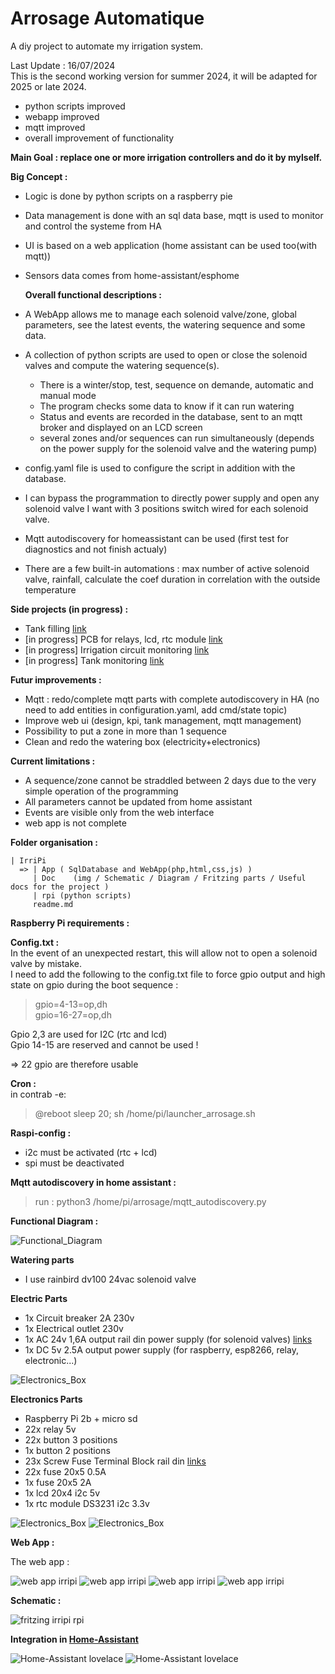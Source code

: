 # Arrosage Automatique

A diy project to automate my irrigation system.  

Last Update : 16/07/2024  
This is the second working version for summer 2024, it will be adapted for 2025 or late 2024.

- python scripts improved
- webapp improved
- mqtt improved
- overall improvement of functionality

**Main Goal : replace one or more irrigation controllers and do it by mylself.**    

 **Big Concept :**

- Logic is done by python scripts on a raspberry pie

- Data management is done with an sql data base, mqtt is used to monitor and control the systeme from HA

- UI is based on a web application (home assistant can be used too(with mqtt))

- Sensors data comes from home-assistant/esphome
  
  **Overall functional descriptions :**

- A WebApp allows me to manage each solenoid valve/zone, global parameters, see the latest events, the watering sequence and some data.
- A collection of python scripts are used to open or close the solenoid valves and compute the watering sequence(s). 
  - There is a winter/stop, test, sequence on demande, automatic and manual mode
  - The program checks some data to know if it can run watering
  - Status and events are recorded in the database, sent to an mqtt broker and displayed on an LCD screen
  - several zones and/or sequences can run simultaneously (depends on the power supply for the solenoid valve and the watering pump)
- config.yaml file is used to configure the script in addition with the database.
- I can bypass the programmation to directly power supply and open any solenoid valve I want with 3 positions switch wired for each solenoid valve.
- Mqtt autodiscovery for homeassistant can be used (first test for diagnostics and not finish actualy)
- There are a few built-in automations : max number of active solenoid valve, rainfall, calculate the coef duration in correlation with the outside temperature

**Side projects (in progress) :**

- Tank filling  [link](https://github.com/NicoDupont/esp_remplissage_cuve)
- [in progress] PCB for relays, lcd, rtc module [link](https://github.com/NicoDupont/PCB/tree/main/arrosage)
- [in progress] Irrigation circuit monitoring  [link](https://github.com/NicoDupont/Monitoring_Arrosage)
- [in progress] Tank monitoring  [link](https://github.com/NicoDupont/Monitoring_Cuve_Arrosage)

**Futur improvements :**

- Mqtt : redo/complete mqtt parts with complete autodiscovery in HA (no need to add entities in configuration.yaml, add cmd/state topic)
- Improve web ui (design, kpi, tank management, mqtt management)
- Possibility to put a zone in more than 1 sequence
- Clean and redo the watering box (electricity+electronics)

**Current limitations :**

- A sequence/zone cannot be straddled between 2 days due to the very simple operation of the programming
- All parameters cannot be updated from home assistant
- Events are visible only from the web interface
- web app is not complete

**Folder organisation :**

    | IrriPi
      => | App ( SqlDatabase and WebApp(php,html,css,js) )
         | Doc    (img / Schematic / Diagram / Fritzing parts / Useful docs for the project )  
         | rpi (python scripts)
         readme.md

**Raspberry Pi requirements :** 

<b>Config.txt :</b>  
In the event of an unexpected restart, this will allow not to open a solenoid valve by mistake.  
I need to add the following to the config.txt file to force gpio output and high state on gpio during the boot sequence :    

> gpio=4-13=op,dh  
> gpio=16-27=op,dh 

Gpio 2,3 are used for I2C (rtc and lcd)  
Gpio 14-15 are reserved and cannot be used !   

=> 22 gpio are therefore usable  

<b>Cron :</b>  
in contrab -e:

> @reboot sleep 20; sh /home/pi/launcher_arrosage.sh

<b>Raspi-config :</b>  

- i2c must be activated (rtc + lcd)
- spi must be deactivated  

<b>Mqtt autodiscovery in home assistant :</b>    

> run : python3 /home/pi/arrosage/mqtt_autodiscovery.py     

**Functional Diagram :**

![Functional_Diagram](https://github.com/NicoDupont/Arrosage-Automatique/blob/main/doc/irripi.png)

**Watering parts**

- I use rainbird dv100 24vac solenoid valve

**Electric Parts**

- 1x Circuit breaker 2A 230v
- 1x Electrical outlet 230v
- 1x AC 24v 1,6A output rail din power supply (for solenoid valves) [links](https://www.amazon.fr/gp/product/B00F4QIL06/ref=ppx_yo_dt_b_asin_title_o02_s00?ie=UTF8&psc=1)
- 1x DC 5v 2.5A output power supply (for raspberry, esp8266, relay, electronic...)

![Electronics_Box](https://github.com/NicoDupont/Arrosage-Automatique/blob/main/doc/electric_box.jpg)

**Electronics Parts**

- Raspberry Pi 2b + micro sd 
- 22x relay 5v
- 22x button 3 positions
- 1x button 2 positions
- 23x Screw Fuse Terminal Block rail din [links](https://fr.aliexpress.com/item/32957557760.html?spm=a2g0o.order_list.0.0.21ef5e5bLPmCsD&gatewayAdapt=glo2fra)
- 22x fuse 20x5 0.5A
- 1x fuse 20x5 2A
- 1x lcd 20x4 i2c 5v
- 1x rtc module DS3231 i2c 3.3v

![Electronics_Box](https://github.com/NicoDupont/Arrosage-Automatique/blob/main/doc/electronics_box.jpg)
![Electronics_Box](https://github.com/NicoDupont/Arrosage-Automatique/blob/main/doc/electronics_box2.jpg)

**Web App :**

The web app  :  

![web app irripi](https://github.com/NicoDupont/Arrosage-Automatique/blob/main/doc/webapp1.png)
![web app irripi](https://github.com/NicoDupont/Arrosage-Automatique/blob/main/doc/webapp2.png)
![web app irripi](https://github.com/NicoDupont/Arrosage-Automatique/blob/main/doc/webapp3.png)
![web app irripi](https://github.com/NicoDupont/Arrosage-Automatique/blob/main/doc/webapp4.png)

**Schematic :**

![fritzing irripi rpi](https://github.com/NicoDupont/Arrosage-Automatique/blob/main/doc/irripi_bb.png)

**Integration in [Home-Assistant](https://www.home-assistant.io/)**

![Home-Assistant lovelace](https://github.com/NicoDupont/Arrosage-Automatique/blob/main/doc/lovelace.png)
![Home-Assistant lovelace](https://github.com/NicoDupont/Arrosage-Automatique/blob/main/doc/mqtt.png)
